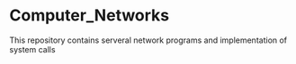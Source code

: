 # Computer_Networks

This repository contains serveral network programs and implementation of system calls
